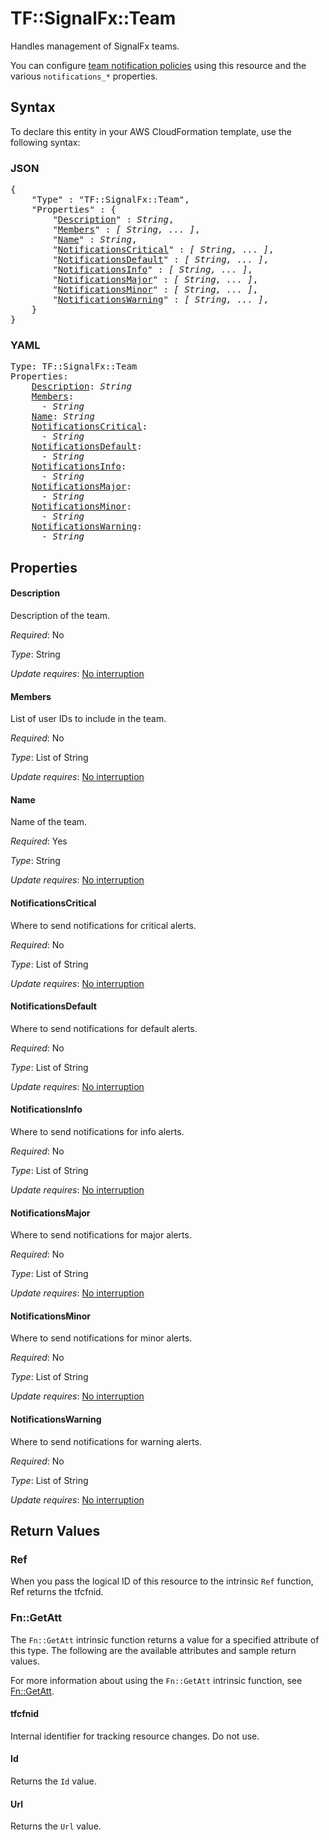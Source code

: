 # TF::SignalFx::Team

Handles management of SignalFx teams.

You can configure [team notification policies](https://docs.signalfx.com/en/latest/managing/teams/team-notifications.html) using this resource and the various `notifications_*` properties.

## Syntax

To declare this entity in your AWS CloudFormation template, use the following syntax:

### JSON

<pre>
{
    "Type" : "TF::SignalFx::Team",
    "Properties" : {
        "<a href="#description" title="Description">Description</a>" : <i>String</i>,
        "<a href="#members" title="Members">Members</a>" : <i>[ String, ... ]</i>,
        "<a href="#name" title="Name">Name</a>" : <i>String</i>,
        "<a href="#notificationscritical" title="NotificationsCritical">NotificationsCritical</a>" : <i>[ String, ... ]</i>,
        "<a href="#notificationsdefault" title="NotificationsDefault">NotificationsDefault</a>" : <i>[ String, ... ]</i>,
        "<a href="#notificationsinfo" title="NotificationsInfo">NotificationsInfo</a>" : <i>[ String, ... ]</i>,
        "<a href="#notificationsmajor" title="NotificationsMajor">NotificationsMajor</a>" : <i>[ String, ... ]</i>,
        "<a href="#notificationsminor" title="NotificationsMinor">NotificationsMinor</a>" : <i>[ String, ... ]</i>,
        "<a href="#notificationswarning" title="NotificationsWarning">NotificationsWarning</a>" : <i>[ String, ... ]</i>,
    }
}
</pre>

### YAML

<pre>
Type: TF::SignalFx::Team
Properties:
    <a href="#description" title="Description">Description</a>: <i>String</i>
    <a href="#members" title="Members">Members</a>: <i>
      - String</i>
    <a href="#name" title="Name">Name</a>: <i>String</i>
    <a href="#notificationscritical" title="NotificationsCritical">NotificationsCritical</a>: <i>
      - String</i>
    <a href="#notificationsdefault" title="NotificationsDefault">NotificationsDefault</a>: <i>
      - String</i>
    <a href="#notificationsinfo" title="NotificationsInfo">NotificationsInfo</a>: <i>
      - String</i>
    <a href="#notificationsmajor" title="NotificationsMajor">NotificationsMajor</a>: <i>
      - String</i>
    <a href="#notificationsminor" title="NotificationsMinor">NotificationsMinor</a>: <i>
      - String</i>
    <a href="#notificationswarning" title="NotificationsWarning">NotificationsWarning</a>: <i>
      - String</i>
</pre>

## Properties

#### Description

Description of the team.

_Required_: No

_Type_: String

_Update requires_: [No interruption](https://docs.aws.amazon.com/AWSCloudFormation/latest/UserGuide/using-cfn-updating-stacks-update-behaviors.html#update-no-interrupt)

#### Members

List of user IDs to include in the team.

_Required_: No

_Type_: List of String

_Update requires_: [No interruption](https://docs.aws.amazon.com/AWSCloudFormation/latest/UserGuide/using-cfn-updating-stacks-update-behaviors.html#update-no-interrupt)

#### Name

Name of the team.

_Required_: Yes

_Type_: String

_Update requires_: [No interruption](https://docs.aws.amazon.com/AWSCloudFormation/latest/UserGuide/using-cfn-updating-stacks-update-behaviors.html#update-no-interrupt)

#### NotificationsCritical

Where to send notifications for critical alerts.

_Required_: No

_Type_: List of String

_Update requires_: [No interruption](https://docs.aws.amazon.com/AWSCloudFormation/latest/UserGuide/using-cfn-updating-stacks-update-behaviors.html#update-no-interrupt)

#### NotificationsDefault

Where to send notifications for default alerts.

_Required_: No

_Type_: List of String

_Update requires_: [No interruption](https://docs.aws.amazon.com/AWSCloudFormation/latest/UserGuide/using-cfn-updating-stacks-update-behaviors.html#update-no-interrupt)

#### NotificationsInfo

Where to send notifications for info alerts.

_Required_: No

_Type_: List of String

_Update requires_: [No interruption](https://docs.aws.amazon.com/AWSCloudFormation/latest/UserGuide/using-cfn-updating-stacks-update-behaviors.html#update-no-interrupt)

#### NotificationsMajor

Where to send notifications for major alerts.

_Required_: No

_Type_: List of String

_Update requires_: [No interruption](https://docs.aws.amazon.com/AWSCloudFormation/latest/UserGuide/using-cfn-updating-stacks-update-behaviors.html#update-no-interrupt)

#### NotificationsMinor

Where to send notifications for minor alerts.

_Required_: No

_Type_: List of String

_Update requires_: [No interruption](https://docs.aws.amazon.com/AWSCloudFormation/latest/UserGuide/using-cfn-updating-stacks-update-behaviors.html#update-no-interrupt)

#### NotificationsWarning

Where to send notifications for warning alerts.

_Required_: No

_Type_: List of String

_Update requires_: [No interruption](https://docs.aws.amazon.com/AWSCloudFormation/latest/UserGuide/using-cfn-updating-stacks-update-behaviors.html#update-no-interrupt)

## Return Values

### Ref

When you pass the logical ID of this resource to the intrinsic `Ref` function, Ref returns the tfcfnid.

### Fn::GetAtt

The `Fn::GetAtt` intrinsic function returns a value for a specified attribute of this type. The following are the available attributes and sample return values.

For more information about using the `Fn::GetAtt` intrinsic function, see [Fn::GetAtt](https://docs.aws.amazon.com/AWSCloudFormation/latest/UserGuide/intrinsic-function-reference-getatt.html).

#### tfcfnid

Internal identifier for tracking resource changes. Do not use.

#### Id

Returns the <code>Id</code> value.

#### Url

Returns the <code>Url</code> value.

